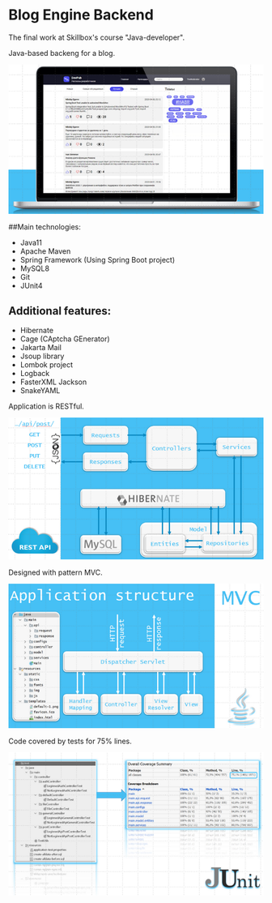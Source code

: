 # Blog Engine Backend

The final work at Skillbox's course "Java-developer".

Java-based backeng for a blog.

![Изображение фронтэнда](images/FrontEnd.png)

##Main technologies:
* Java11
* Apache Maven
* Spring Framework (Using Spring Boot project)
* MySQL8
* Git
* JUnit4

## Additional features:
* Hibernate
* Cage (CAptcha GEnerator)
* Jakarta Mail
* Jsoup library
* Lombok project
* Logback
* FasterXML Jackson
* SnakeYAML

Application is RESTful.

![Изображение фронтэнда](images/Rest.png)


Designed with pattern MVC.

![Изображение фронтэнда](images/MVC.png)


Code covered by tests for 75% lines.

![Изображение фронтэнда](images/Junit.png)
